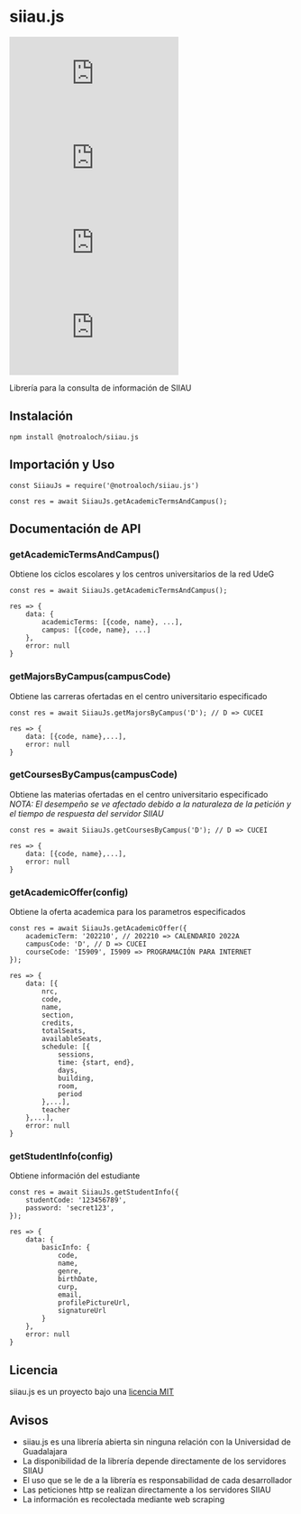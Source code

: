 # siiau.js

![npm (scoped)](https://img.shields.io/npm/v/@notroaloch/siiau.js) ![npm bundle size (scoped)](https://img.shields.io/bundlephobia/min/@notroaloch/siiau.js) ![Libraries.io dependency status for latest release, scoped npm package](https://img.shields.io/librariesio/release/npm/@notroaloch/siiau.js) ![NPM](https://img.shields.io/npm/l/@notroaloch/siiau.js)

Librería para la consulta de información de SIIAU

## Instalación

```
npm install @notroaloch/siiau.js
```

## Importación y Uso

```
const SiiauJs = require('@notroaloch/siiau.js')

const res = await SiiauJs.getAcademicTermsAndCampus();
```

## Documentación de API

### getAcademicTermsAndCampus()

Obtiene los ciclos escolares y los centros universitarios de la red UdeG

```
const res = await SiiauJs.getAcademicTermsAndCampus();

res => {
    data: {
        academicTerms: [{code, name}, ...],
        campus: [{code, name}, ...]
    },
    error: null
}
```

### getMajorsByCampus(campusCode)

Obtiene las carreras ofertadas en el centro universitario especificado

```
const res = await SiiauJs.getMajorsByCampus('D'); // D => CUCEI

res => {
    data: [{code, name},...],
    error: null
}
```

### getCoursesByCampus(campusCode)

Obtiene las materias ofertadas en el centro universitario especificado  
_NOTA: El desempeño se ve afectado debido a la naturaleza de la petición y el tiempo de respuesta del servidor SIIAU_

```
const res = await SiiauJs.getCoursesByCampus('D'); // D => CUCEI

res => {
    data: [{code, name},...],
    error: null
}
```

### getAcademicOffer(config)

Obtiene la oferta academica para los parametros especificados

```
const res = await SiiauJs.getAcademicOffer({
    academicTerm: '202210', // 202210 => CALENDARIO 2022A
    campusCode: 'D', // D => CUCEI
    courseCode: 'I5909', I5909 => PROGRAMACIÓN PARA INTERNET
});

res => {
    data: [{
        nrc,
        code,
        name,
        section,
        credits,
        totalSeats,
        availableSeats,
        schedule: [{
            sessions,
            time: {start, end},
            days,
            building,
            room,
            period
        },...],
        teacher
    },...],
    error: null
}
```

### getStudentInfo(config)

Obtiene información del estudiante

```
const res = await SiiauJs.getStudentInfo({
    studentCode: '123456789',
    password: 'secret123',
});

res => {
    data: {
        basicInfo: {
            code,
            name,
            genre,
            birthDate,
            curp,
            email,
            profilePictureUrl,
            signatureUrl
        }
    },
    error: null
}
```

## Licencia

siiau.js es un proyecto bajo una [licencia MIT](https://github.com/notroaloch/siiau.js/blob/main/LICENSE.md)

## Avisos

- siiau.js es una librería abierta sin ninguna relación con la Universidad de Guadalajara
- La disponibilidad de la librería depende directamente de los servidores SIIAU
- El uso que se le de a la librería es responsabilidad de cada desarrollador
- Las peticiones http se realizan directamente a los servidores SIIAU
- La información es recolectada mediante web scraping
